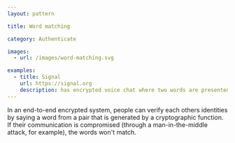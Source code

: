 ```yaml
---
layout: pattern

title: Word matching

category: Authenticate

images:
  - url: /images/word-matching.svg

examples:
  - title: Signal
    url: https://signal.org
    description: has encrypted voice chat where two words are presented in the call screen
---
```


In an end-to-end encrypted system, people can verify each others identities by saying a word from a pair that is generated by a cryptographic function. If their communication is compromised (through a man-in-the-middle attack, for example), the words won't match.
